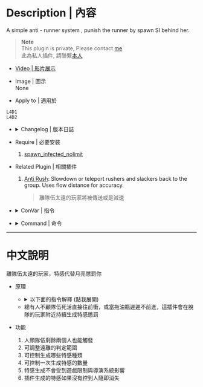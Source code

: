 # Description | 內容
A simple anti - runner system , punish the runner by spawn SI behind her.

> __Note__ <br/>
This plugin is private, Please contact [me](https://github.com/fbef0102/Game-Private_Plugin#私人插件列表-private-plugins-list)<br/>
此為私人插件, 請聯繫[本人](https://github.com/fbef0102/Game-Private_Plugin#私人插件列表-private-plugins-list)

* [Video | 影片展示](https://youtu.be/v3J2hSxMZGw)

* Image | 圖示
<br/>None

* Apply to | 適用於
```
L4D1
L4D2
```

* <details><summary>Changelog | 版本日誌</summary>

	```php
	//panxiaohai @ 2009 - 2011
	//Harry @ 2021 - 2022
	```
	* v1.5
        * Remake Code
        * New infected spawn method
        * More cvars

	* v1.0.2
		* [Original Post by panxiaohai](https://forums.alliedmods.net/showthread.php?p=2740016)
</details>

* Require | 必要安裝
    1. [spawn_infected_nolimit](https://github.com/fbef0102/Game-Private_Plugin/tree/main/spawn_infected_nolimit)

* Related Plugin | 相關插件
	1. [Anti Rush](https://forums.alliedmods.net/showthread.php?t=322392): Slowdown or teleport rushers and slackers back to the group. Uses flow distance for accuracy.
		> 離隊伍太遠的玩家將被傳送或是減速

* <details><summary>ConVar | 指令</summary>

	* cfg/sourcemod/l4d_together.cfg
	```php
    // What percentage of the ALIVE survivors the loner must away from to active loner punish.
    l4d_together_alive_survivor_percentage "50"

    // Numbers of alive survivor required to active loner punish. (must be greater than or equal to 2 unless you are idiot)
    l4d_together_alive_survivor_required "2"

    // 0=Disable Plugin, 1=Enable Plugin
    l4d_together_enable "1"

    // Changes how announce displays to the loner (0: Disable, 1:In chat; 2: In Hint Box; 3: In center text)
    l4d_together_loner_punish_announce_type "2"

    // If 1, still punish the loner if he is computer survivor bot
    l4d_together_loner_punish_fakeclient "0"

    // If 1, kick infected bot after bot incapacitated the loner.
    l4d_together_loner_punish_infected_incap_kick "1"

    // How many infected spawn every time to punish the loner
    l4d_together_loner_punish_infected_number "2"

    // After infected bot spawned by this plugin, kick bot after a certain time if bot doesn't pin the loner. (0:Disable)
    l4d_together_loner_punish_infected_spawn_kick "8.0"

    // (L4D2) loner punish infected class, 0=All, 1=Smoker, 2=Boomer, 4=Hunter, 8=Spitter, 16=Jockey, 32=Charger. Add numbers together.
    l4d_together_loner_punish_infected_type "0"

    // (L4D1) loner punish infected class, 0=All, 1=Smoker, 2=Boomer, 4=Hunter. Add numbers together.
    l4d_together_loner_punish_infected_type "0"

    //  punish interval max seconds
    l4d_together_loner_punish_interval_max "15.0"

    //  punish interval min seconds
    l4d_together_loner_punish_interval_min "5.0"

    // loner punish type, 0=behind, 1=360 degree, 2=above his head
    l4d_together_loner_punish_type "1"

    // if someone is away from survivor team, he is the loner
    l4d_together_loner_range "2000.0"

    // Turn on the plugin in these game modes. 0=All, 1=Coop, 2=Survival, 4=Versus, 8=Scavenge. Add numbers together.
    l4d_together_modes_tog "0"

    // If 1, still active loner punish if only two alive survivor left.
    l4d_together_two_alive_survivor_enable "1"
	```
</details>

* <details><summary>Command | 命令</summary>
	None
</details>

- - - -
# 中文說明
離隊伍太遠的玩家，特感代替月亮懲罰你

* 原理
    * <details><summary>以下面的指令解釋 (點我展開)</summary>

        > 效果: 假設目前有4位存活的倖存者，當有位脫隊的倖存者距離2位以上隊友超過2000公尺且長達5 ~ 15秒之間，在脫隊的倖存者周圍持續生成特感，每次兩隻
        ```php
        //　脫隊的倖存者已距離隊伍50%以上數量的隊友太遠
        l4d_together_alive_survivor_percentage "50"

        //  最大生成秒數生成特感懲罰脫隊的倖存者
        l4d_together_loner_punish_interval_max "15.0"

        //  最小生成秒數生成特感懲罰脫隊的倖存者
        l4d_together_loner_punish_interval_min "5.0"

        // 一次生成兩隻特感懲罰脫隊的倖存者
        l4d_together_loner_punish_infected_number "2"

        // 當玩家距離隊伍2000公尺範圍之後，他就是脫隊的倖存者
        l4d_together_loner_range "2000.0"
        ```
    </details>

    * 總有人不顧隊伍死活直接往前衝，或當拖油瓶遲遲不前進，這插件會在脫隊的玩家附近持續生成特感懲罰

* 功能
	1. 人類隊伍剩餘兩個人也能觸發
	2. 可調整遠離的判定範圍
	3. 可控制生成哪些特感種類
    4. 可控制一次生成特感的數量
    5. 特感生成不會受到遊戲限制與導演系統影響
    6. 插件生成的特感如果沒有控到人隨即消失
